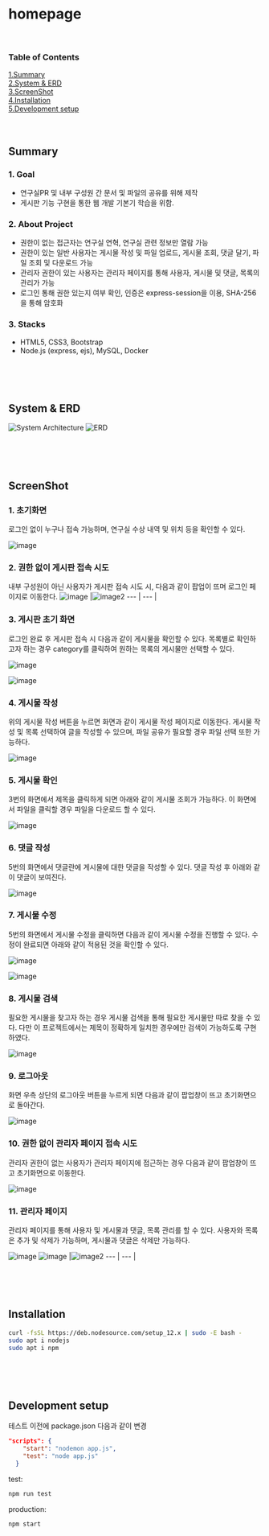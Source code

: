 # homepage
<br>

### Table of Contents
[1.Summary](#summary) <br/>
[2.System & ERD](#system--erd) <br/>
[3.ScreenShot](#screenshot) <br/>
[4.Installation](#installation) <br/>
[5.Development setup](#development-setup) 
<br/><br/><br/>

## Summary

### 1. Goal

- 연구실PR 및 내부 구성원 간 문서 및 파일의 공유를 위해 제작
- 게시판 기능 구현을 통한 웹 개발 기본기 학습을 위함.

### 2. About Project

- 권한이 없는 접근자는 연구실 연혁, 연구실 관련 정보만 열람 가능
- 권한이 있는 일반 사용자는 게시물 작성 및 파일 업로드, 게시물 조회, 댓글 달기, 파일 조회 및 다운로드 가능
- 관리자 권한이 있는 사용자는 관리자 페이지를 통해 사용자, 게시물 및 댓글, 목록의 관리가 가능
- 로그인 통해 권한 있는지 여부 확인, 인증은 express-session을 이용, SHA-256을 통해 암호화

### 3. Stacks

- HTML5, CSS3, Bootstrap
- Node.js (express, ejs), MySQL, Docker

<br/><br/><br/>




## System & ERD
![System Architecture](https://github.com/kwakjaeyoon/homepage/assets/61172855/a622b665-23be-4a23-a782-45559e03a448)
![ERD](https://github.com/kwakjaeyoon/homepage/assets/61172855/be987d9a-28af-410a-b8dc-5fe096081626)

<br/><br/><br/>


## ScreenShot
### **1. 초기화면**

 로그인 없이 누구나 접속 가능하며, 연구실 수상 내역 및 위치 등을 확인할 수 있다.

![image](https://github.com/kwakjaeyoon/homepage/assets/61172855/1c397763-4adb-46b9-a22d-fda1fb63c655)


### 2. 권한 없이 게시판 접속 시도

 내부 구성원이 아닌 사용자가 게시판 접속 시도 시, 다음과 같이 팝업이 뜨며 로그인 페이지로 이동한다.
 ![image](https://github.com/kwakjaeyoon/homepage/assets/61172855/d9298fa7-323a-434a-ba11-951a54d739be) |![image2](https://github.com/kwakjaeyoon/homepage/assets/61172855/84644cb0-1d5e-4e7f-9046-2079f4651fa8)
--- | --- | 




### 3. 게시판 초기 화면

 로그인 완료 후 게시판 접속 시 다음과 같이 게시물을 확인할 수 있다. 목록별로 확인하고자 하는 경우 category를 클릭하여 원하는 목록의 게시물만 선택할 수 있다.

![image](https://github.com/kwakjaeyoon/homepage/assets/61172855/b68f7072-9261-4d37-9102-250425f60e1a)

![image](https://github.com/kwakjaeyoon/homepage/assets/61172855/172dec46-8e82-4d9a-a438-ac5f6406dd97)


### 4. 게시물 작성

위의 게시물 작성 버튼을 누르면 화면과 같이 게시물 작성 페이지로 이동한다. 게시물 작성 및 목록 선택하여 글을 작성할 수 있으며, 파일 공유가 필요할 경우 파일 선택 또한 가능하다.

![image](https://github.com/kwakjaeyoon/homepage/assets/61172855/1fe7f518-1234-4f33-acc6-e64166eee2dc)


### 5. 게시물 확인

3번의 화면에서 제목을 클릭하게 되면 아래와 같이 게시물 조회가 가능하다. 이 화면에서 파일을 클릭할 경우 파일을 다운로드 할 수 있다.

![image](https://github.com/kwakjaeyoon/homepage/assets/61172855/893ac98a-059f-4678-9393-ee2050a8b241)


### 6. 댓글 작성

 5번의 화면에서 댓글란에 게시물에 대한 댓글을 작성할 수 있다. 댓글 작성 후 아래와 같이 댓글이 보여진다.

![image](https://github.com/kwakjaeyoon/homepage/assets/61172855/222fa104-525f-435a-a147-34f5f2a97291)


### 7.  게시물 수정

 5번의 화면에서 게시물 수정을 클릭하면 다음과 같이 게시물 수정을 진행할 수 있다. 수정이 완료되면 아래와 같이 적용된 것을 확인할 수 있다.

![image](https://github.com/kwakjaeyoon/homepage/assets/61172855/668d381b-e59e-4976-990f-cecadd8bf76a)

![image](https://github.com/kwakjaeyoon/homepage/assets/61172855/46879088-f7be-4a7b-956f-944a8ceb0b34)


### 8. 게시물 검색

 필요한 게시물을 찾고자 하는 경우 게시물 검색을 통해 필요한 게시물만 따로 찾을 수 있다. 다만 이 프로젝트에서는 제목이 정확하게 일치한 경우에만 검색이 가능하도록 구현하였다.

![image](https://github.com/kwakjaeyoon/homepage/assets/61172855/caaabf4f-5157-4b6b-80fa-21f5afca2311)


### 9. 로그아웃

 화면 우측 상단의 로그아웃 버튼을 누르게 되면 다음과 같이 팝업창이 뜨고 초기화면으로 돌아간다.

![image](https://github.com/kwakjaeyoon/homepage/assets/61172855/753031d1-6865-4e08-b694-58147aa34055)


### 10. 권한 없이 관리자 페이지 접속 시도

 관리자 권한이 없는 사용자가 관리자 페이지에 접근하는 경우 다음과 같이 팝업창이 뜨고 초기화면으로 이동한다.

![image](https://github.com/kwakjaeyoon/homepage/assets/61172855/4e2cfc5d-75d5-42e2-adaf-e6c051ff2b27)


### 11. 관리자 페이지

 관리자 페이지를 통해 사용자 및 게시물과 댓글, 목록 관리를 할 수 있다. 사용자와 목록은 추가 및 삭제가 가능하며, 게시물과 댓글은 삭제만 가능하다.

![image](https://github.com/kwakjaeyoon/homepage/assets/61172855/b24ef3c8-688a-421e-b3dc-3552c005be2c)
 ![image](https://github.com/kwakjaeyoon/homepage/assets/61172855/049e8527-fb9d-42ae-a965-6d8c065c2aca) |![image2](https://github.com/kwakjaeyoon/homepage/assets/61172855/08639a37-d26c-4ba5-a0ed-15898b86408e)
--- | --- | 

<br/><br/><br/>



## Installation


```sh
curl -fsSL https://deb.nodesource.com/setup_12.x | sudo -E bash -
sudo apt i nodejs
sudo apt i npm
```
<br/><br/><br/>


## Development setup

테스트 이전에 package.json 다음과 같이 변경
```json
"scripts": {
    "start": "nodemon app.js",
    "test": "node app.js"
  }
```
test:
```sh
npm run test
```

production:
```sh
npm start
```



